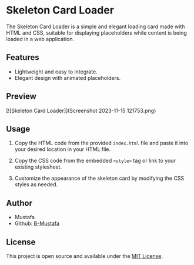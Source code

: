 # Skeleton Card Loader

The Skeleton Card Loader is a simple and elegant loading card made with HTML and CSS, suitable for displaying placeholders while content is being loaded in a web application.

## Features

- Lightweight and easy to integrate.
- Elegant design with animated placeholders.

## Preview

[![Skeleton Card Loader]](Screenshot 2023-11-15 121753.png)

## Usage

1. Copy the HTML code from the provided `index.html` file and paste it into your desired location in your HTML file.

2. Copy the CSS code from the embedded `<style>` tag or link to your existing stylesheet.

3. Customize the appearance of the skeleton card by modifying the CSS styles as needed.


## Author

- Mustafa
- Github: [B-Mustafa](https://github.com/B-Mustafa)

## License

This project is open source and available under the [MIT License](LICENSE).
